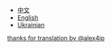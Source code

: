 * [中文](zh)
* [English](en)	
* [Ukrainian](ua)

[thanks for translation by @alex4ip](https://github.com/alex4ip)